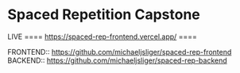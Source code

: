# Spaced Repetition Capstone

LIVE
==== https://spaced-rep-frontend.vercel.app/ ====

FRONTEND:: https://github.com/michaeljsliger/spaced-rep-frontend
BACKEND:: https://github.com/michaeljsliger/spaced-rep-backend